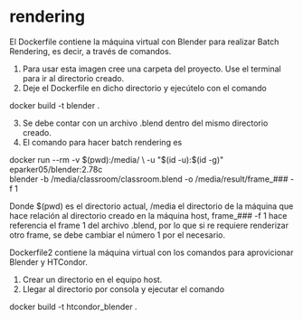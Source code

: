 # rendering

El Dockerfile contiene la máquina virtual con Blender para realizar Batch Rendering, es decir, a través de comandos.

1. Para usar esta imagen cree una carpeta del proyecto. Use el terminal para ir al directorio creado.
2. Deje el Dockerfile en dicho directorio y ejecútelo con el comando 

docker build -t blender .

3. Se debe contar con un archivo .blend dentro del mismo directorio creado.
4. El comando para hacer batch rendering es 

docker run --rm -v $(pwd):/media/ \
             -u "$(id -u):$(id -g)" \
             eparker05/blender:2.78c \
             blender -b /media/classroom/classroom.blend -o /media/result/frame_### -f 1
             
Donde $(pwd) es el directorio actual, /media el directorio de la máquina que hace relación al directorio creado en la máquina host, frame_### -f 1 hace referencia el frame 1 del archivo .blend, por lo que si re requiere renderizar otro frame, se debe cambiar el número 1 por el necesario.


Dockerfile2 contiene la máquina virtual con los comandos para aprovicionar Blender y HTCondor.

1. Crear un directorio en el equipo host.
2. Llegar al directorio por consola y ejecutar el comando

docker build -t htcondor_blender .
